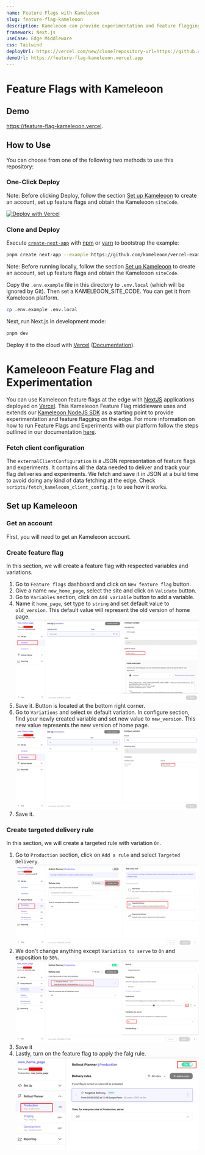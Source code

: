 ```yaml
---
name: Feature Flags with Kameleoon
slug: feature-flag-kameleoon
description: Kameleoon can provide experimentation and feature flagging. In this template we'll be using it at the edge.
framework: Next.js
useCase: Edge Middleware
css: Tailwind
deployUrl: https://vercel.com/new/clone?repository-url=https://github.com/kameleoon/vercel-examples/tree/main/edge-middleware/feature-flag-kameleoon&env=KAMELEOON_SITE_CODE&project-name=feature-flag-kameleoon&repository-name=feature-flag-kameleoon
demoUrl: https://feature-flag-kameleoon.vercel.app
---
```


# Feature Flags with Kameleoon

## Demo

https://feature-flag-kameleoon.vercel.

## How to Use

You can choose from one of the following two methods to use this repository:

### One-Click Deploy

Note: Before clicking Deploy, follow the section [Set up Kameleoon](#setup-kameleoon) to create an account, set up feature flags and obtain the Kameleoon `siteCode`.

[![Deploy with Vercel](https://vercel.com/button)](https://vercel.com/new/clone?repository-url=https://github.com/kameleoon/vercel-examples/tree/main/edge-middleware/feature-flag-kameleoon&env=KAMELEOON_SITE_CODE&project-name=feature-flag-kameleoon&repository-name=feature-flag-kameleoon)

### Clone and Deploy

Execute [`create-next-app`](https://github.com/vercel/next.js/tree/canary/packages/create-next-app) with [npm](https://docs.npmjs.com/cli/init) or [yarn](https://yarnpkg.com/lang/en/docs/cli/create/) to bootstrap the example:

```bash
pnpm create next-app --example https://github.com/kameleoon/vercel-examples/tree/main/edge-middleware/feature-flag-kameleoon feature-flag-kameleoon
```

Note: Before running locally, follow the section [Set up Kameleoon](#setup-kameleoon) to create an account, set up feature flags and obtain the Kameleoon `siteCode`.

Copy the `.env.example` file in this directory to `.env.local` (which will be ignored by Git). Then set a KAMELEOON_SITE_CODE. You can get it from Kameleoon platform.

```bash
cp .env.example .env.local
```

Next, run Next.js in development mode:

```bash
pnpm dev
```

Deploy it to the cloud with [Vercel](https://vercel.com/new?utm_source=github&utm_medium=readme&utm_campaign=edge-middleware-eap) ([Documentation](https://nextjs.org/docs/deployment)).

# Kameleoon Feature Flag and Experimentation

You can use Kameleoon feature flags at the edge with [NextJS](https://nextjs.org/) applications deployed on [Vercel](https://vercel.com). This Kameleoon Feature Flag middleware uses and extends our [Kameleoon NodeJS SDK](https://developers.kameleoon.com/feature-management-and-experimentation/web-sdks/nodejs-sdk) as a starting point to provide experimentation and feature flagging on the edge. For more information on how to run Feature Flags and Experiments with our platform follow the steps outlined in our documentation [here](https://developers.kameleoon.com/feature-management-and-experimentation/web-sdks/nodejs-sdk).

### Fetch client configuration

The `externalClientConfiguration` is a JSON representation of feature flags and experiments. It contains all the data needed to deliver and track your flag deliveries and experiments. We fetch and save it in JSON at a build time to avoid doing any kind of data fetching at the edge. Check `scripts/fetch_kameleoon_client_config.js` to see how it works.

## Set up Kameleoon

### Get an account

First, you will need to get an Kameleoon account.

### Create feature flag

In this section, we will create a feature flag with respected variables and variations.

1. Go to `Feature flags` dashboard and click on `New feature flag` button.
2. Give a name `new_home_page`, select the site and click on `Validate` button.
3. Go to `Variables` section, click on `Add variable` button to add a variable.
4. Name it `home_page`, set type to `string` and set default value to `old_version`. This default value will represent the old version of home page.
   ![variables section](docs/variables.png)
5. Save it. Button is located at the bottom right corner.
6. Go to `Variations` and select `On` default variation. In configure section, find your newly created variable and set new value to `new_version`. This new value represents the new version of home page.
   ![variations section](docs/variations.png)
7. Save it.

### Create targeted delivery rule

In this section, we will create a targeted rule with variation `On`.

1. Go to `Production` section, click on `Add a rule` and select `Targeted Delivery`.
   ![rule creation](docs/rule-creation.png)
2. We don't change anything except `Variation to serve` to `On` and exposition to `50%`.
   ![targeted delivery rule](docs/targeted-rule.png)
3. Save it
4. Lastly, turn on the feature flag to apply the falg rule.
   ![toggle on](docs/toggle.png)
